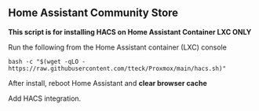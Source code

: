 ## Home Assistant Community Store ##

**This script is for installing HACS on Home Assistant Container LXC ONLY**

Run the following from the Home Assistant container (LXC) console
```
bash -c "$(wget -qLO - https://raw.githubusercontent.com/tteck/Proxmox/main/hacs.sh)"
```
After install, reboot Home Assistant and **clear browser cache** 

Add HACS integration.
